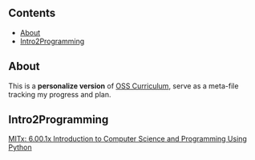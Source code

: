 
## Contents

- [About](#about)
- [Intro2Programming](#Intro2Programming)

## About

This is a **personalize version** of [OSS Curriculum](https://github.com/open-source-society/computer-science), serve as a meta-file tracking my progress and plan.

## Intro2Programming

[ MITx: 6.00.1x Introduction to Computer Science and Programming Using Python ](https://courses.edx.org/courses/course-v1:MITx+6.00.1x_9+2T2016/courseware/Week_0/edx_introduction/)

